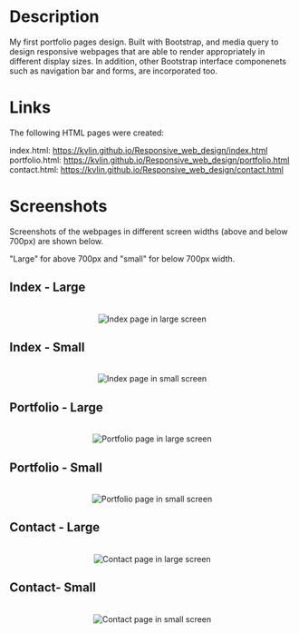 <h1>Description</h1>
My first portfolio pages design. Built with Bootstrap, and media query to design responsive webpages that are able to render appropriately in different display sizes. In addition, other Bootstrap interface componenets such as navigation bar and forms, are incorporated too.

<h1>Links</h1>
The following HTML pages were created:

index.html: https://kvlin.github.io/Responsive_web_design/index.html
<br>
portfolio.html: https://kvlin.github.io/Responsive_web_design/portfolio.html
<br>
contact.html: https://kvlin.github.io/Responsive_web_design/contact.html

<h1>Screenshots</h1>
Screenshots of the webpages in different screen widths (above and below 700px) are shown below.

"Large" for above 700px and "small" for below 700px width.

<h2>Index - Large</h2>
<p align="center"> 
<br>
<img src="assets\Index_large.png" alt="Index page in large screen">
</p>

<h2>Index - Small</h2>
<p align="center"> 
<br>
<img src="assets\Index_small.png" alt="Index page in small screen">
</p>
 
<h2>Portfolio - Large</h2>
<p align="center"> 
<br>
<img src="assets\Portfolio_large.png" alt="Portfolio page in large screen">
</p>

<h2>Portfolio - Small</h2>
<p align="center"> 
<br>
<img src="assets\Portfolio_small.png" alt="Portfolio page in small screen">
</p>

<h2>Contact - Large</h2>
<p align="center"> 
<br>
<img src="assets\Contact_large.png" alt="Contact page in large screen">
</p>

<h2>Contact- Small</h2>
<p align="center"> 
<br>
<img src="assets\Contact_small.png" alt="Contact page in small screen">
</p>
